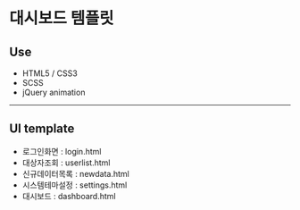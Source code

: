 # 대시보드 템플릿

## Use
- HTML5 / CSS3
- SCSS
- jQuery animation

--- 

## UI template

- 로그인화면 : login.html
- 대상자조회 : userlist.html
- 신규데이터목록 : newdata.html
- 시스템테마설정 : settings.html
- 대시보드 : dashboard.html